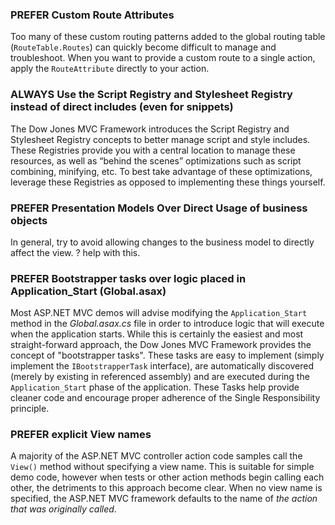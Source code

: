 ﻿### PREFER Custom Route Attributes

Too many of these custom routing patterns added to the global routing
table (`RouteTable.Routes`) can quickly become difficult to manage and
troubleshoot. When you want to provide a custom route to a single
action, apply the `RouteAttribute` directly to your action.

### ALWAYS Use the Script Registry and Stylesheet Registry instead of direct includes (even for snippets)

The Dow Jones MVC Framework introduces the Script Registry and
Stylesheet Registry concepts to better manage script and style includes.
These Registries provide you with a central location to manage these
resources, as well as “behind the scenes” optimizations such as script
combining, minifying, etc. To best take advantage of these
optimizations, leverage these Registries as opposed to implementing
these things yourself.

### PREFER Presentation Models Over Direct Usage of business objects

In general, try to avoid allowing changes to the business model to
directly affect the view. ? help with this.

### PREFER Bootstrapper tasks over logic placed in Application\_Start (Global.asax)

Most ASP.NET MVC demos will advise modifying the `Application_Start`
method in the *Global.asax.cs* file in order to introduce logic that
will execute when the application starts. While this is certainly the
easiest and most straight-forward approach, the Dow Jones MVC Framework
provides the concept of "bootstrapper tasks". These tasks are easy to
implement (simply implement the `IBootstrapperTask` interface), are
automatically discovered (merely by existing in referenced assembly) and
are executed during the `Application_Start` phase of the application.
These Tasks help provide cleaner code and encourage proper adherence of
the Single Responsibility principle.

### PREFER explicit View names

A majority of the ASP.NET MVC controller action code samples call the
`View()` method without specifying a view name. This is suitable for
simple demo code, however when tests or other action methods begin
calling each other, the detriments to this approach become clear. When
no view name is specified, the ASP.NET MVC framework defaults to the
name of *the action that was originally called*.